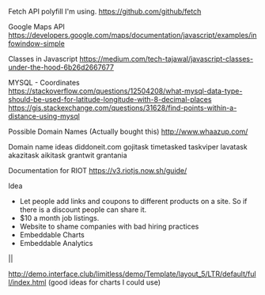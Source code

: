 Fetch API polyfill I'm using.
https://github.com/github/fetch

Google Maps API
https://developers.google.com/maps/documentation/javascript/examples/infowindow-simple

Classes in Javascript
https://medium.com/tech-tajawal/javascript-classes-under-the-hood-6b26d2667677

MYSQL - Coordinates 
https://stackoverflow.com/questions/12504208/what-mysql-data-type-should-be-used-for-latitude-longitude-with-8-decimal-places
https://gis.stackexchange.com/questions/31628/find-points-within-a-distance-using-mysql

Possible Domain Names (Actually bought this)
http://www.whaazup.com/

Domain name ideas
diddoneit.com
gojitask
timetasked
taskviper
lavatask
akazitask
aikitask
grantwit
grantania


Documentation for RIOT
https://v3.riotjs.now.sh/guide/

Idea 
- Let people add links and coupons to different products on a site. So if there is a discount people can share it.
- $10 a month job listings.
- Website to shame companies with bad hiring practices
- Embeddable Charts
- Embeddable Analytics

||


http://demo.interface.club/limitless/demo/Template/layout_5/LTR/default/full/index.html (good ideas for charts I could use)